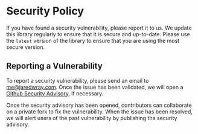 # Security Policy

If you have found a security vulnerability, please report it to us. We update this library regularly to ensure that it is secure and up-to-date. Please use the `latest` version of the library to ensure that you are using the most secure version.

## Reporting a Vulnerability

To report a security vulnerability, please send an email to me@jaredwray.com. Once the issue has been validated, we will open a [Github Security Advisory](https://docs.github.com/en/code-security/repository-security-advisories/about-github-security-advisories-for-repositories), if necessary.

Once the security advisory has been opened, contributors can collaborate on a private fork to fix the vulnerability. When the issue has been resolved, we will alert users of the past vulnerability by publishing the security advisory.
